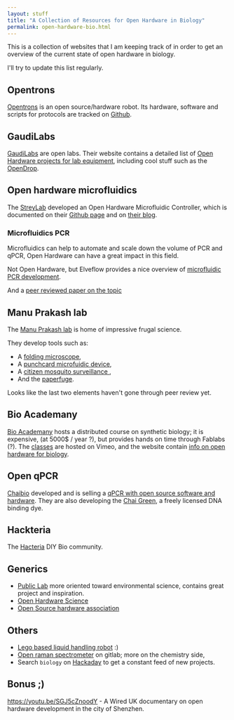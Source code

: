 ```yaml
---
layout: stuff
title: "A Collection of Resources for Open Hardware in Biology"
permalink: open-hardware-bio.html
---
```


This is a collection of websites that I am keeping track of in order to get an
overview of the current state of open hardware in biology.

I'll try to update this list regularly.

## Opentrons

[Opentrons](https://opentrons.com/) is an open source/hardware robot. Its
hardware, software and scripts for protocols are tracked on
[Github](https://github.com/OpenTrons).

## GaudiLabs

[GaudiLabs](http://www.gaudi.ch/GaudiLabs/) are open labs.
Their website contains a detailed list of
[Open Hardware projects for lab equipment](http://www.gaudi.ch/GaudiLabs/?page_id=19),
including cool stuff such as the [OpenDrop](http://www.gaudi.ch/OpenDrop/).

## Open hardware microfluidics

The [StreyLab](http://streylab.com/) developed an Open Hardware Microfluidic
Controller, which is documented on their
[Github page](https://github.com/hstrey) and on [their blog](http://streylab.com/blog/2015/4/8/open-hardware-microfluidics-controller-arduino-shield).

### Microfluidics PCR

Microfluidics can help to automate and scale down the volume of PCR and qPCR,
Open Hardware can have a great impact in this field.

Not Open Hardware, but Elveflow provides a nice overview of
[microfluidic PCR development](http://www.elveflow.com/microfluidic-tutorials/microfluidic-reviews-and-tutorials/microfluidic-pcr-qpcr-rtpcr/).

And a [peer reviewed paper on the topic](http://www.sciencedirect.com/science/article/pii/S2214753515000285)

## Manu Prakash lab

The [Manu Prakash lab](http://web.stanford.edu/group/prakash-lab/cgi-bin/labsite/) is home of impressive frugal science.

They develop tools such as:

- A [folding microscope](https://www.foldscope.com/),
- A [punchcard microfuidic device](https://arxiv.org/abs/1408.4874),
- A [citizen mosquito surveillance ](http://biorxiv.org/content/early/2017/03/25/120519),
- And the [paperfuge](http://biorxiv.org/content/early/2016/08/30/072207).

Looks like the last two elements haven't gone through peer review yet.

## Bio Academany

[Bio Academany](http://bio.academany.org/) hosts a distributed course on
synthetic biology; it is expensive, (at 5000$ / year ?), but provides hands on time through Fablabs (?).
The [classes](https://vimeo.com/fabacademy) are hosted on Vimeo, and the website contain [info on open hardware for biology](http://bio.academany.org/doc/tool_chains).

## Open qPCR

[Chaibio](https://www.chaibio.com/) developed and is selling a [qPCR with open
source software and hardware](https://www.chaibio.com/openqpcr). They are also
developing the [Chai Green](https://www.chaibio.com/chai-green), a freely
licensed DNA binding dye.

## Hackteria

The [Hacteria](http://www.hackteria.org/) DIY Bio community.

## Generics

- [Public Lab](https://publiclab.org/) more oriented toward environmental
 science, contains great project and inspiration.
- [Open Hardware Science](http://openhardware.science/)
- [Open Source hardware association](https://www.oshwa.org/)

## Others

- [Lego based liquid handling robot](https://youtu.be/f6yltxZg8Rw) :)
- [Open raman spectrometer](https://gitlab.com/ramanPi) on gitlab; more on the
chemistry side,
- Search `biology` on [Hackaday](http://hackaday.com/) to get a constant feed of
new projects.


## Bonus ;)
<https://youtu.be/SGJ5cZnoodY> - A Wired UK documentary on open
hardware development in the city of Shenzhen.

